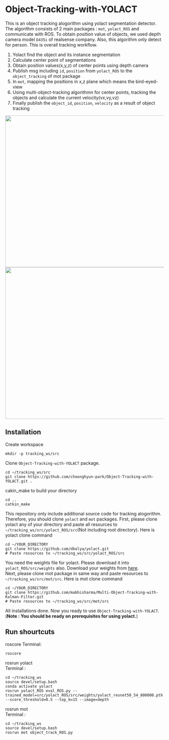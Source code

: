 # Object-Tracking-with-YOLACT
This is an object tracking alogorithm using yolact segmentation detector. The algorithm consists of 2 main packages : `mot`, `yolact_ROS` and communicate with ROS. To obtain position value of objects, we used depth camera model `D435i` of realsense company. Also, this algorithm only detect for person. This is overall tracking workflow.
1. Yolact find the object and its instance segmentation
2. Calculate center point of segmentations
3. Obtain position values(x,y,z) of center points using depth camera
4. Publish msg including `id`, `position` from `yolact_ROS` to the `object_tracking` of mot package
5. In `mot`, mapping the positions in x,z plane which means the bird-eyed-view
6. Using multi-object-tracking algorithmn for center points, tracking the objects and calculate the current velocity(vx,vy,vz)
7. Finally publish the `object_id`, `position`, `velocity` as a result of object tracking 

<img src = "https://user-images.githubusercontent.com/78340346/170453499-066a6601-f690-4bc3-9a71-6debc8962c33.png" width=640 height=480> 
<img src = "https://user-images.githubusercontent.com/78340346/170453504-63f05509-4b74-4953-b5af-d9297a352fd4.png" width=640 height=480>

## Installation
Create workspace
```Terminal
mkdir -p tracking_ws/src
```
Clone `Object-Tracking-with-YOLACT` package. 
```Terminal
cd ~/tracking_ws/src
git clone https://github.com/choonghyun-park/Object-Tracking-with-YOLACT.git .
```
cakin_make to build your directory
```Terminal
cd ..
catkin_make
```
This repository only include additional source code for tracking alogorithm. Therefore, you should clone `yolact` and `mot` packages.
First, please clone yolact any of your directory and paste all resources to `~/tracking_ws/src/yolact_ROS/src`(Not including root directory). Here is yolact clone command
```Terminal
cd ~/YOUR_DIRECTORY
git clone https://github.com/dbolya/yolact.git
# Paste resources to ~/tracking_ws/src/yolact_ROS/src
```
You need the weights file for yolact. Please download it into `yolact_ROS/src/weights` also. Download your weights from [here](https://github.com/dbolya/yolact). \
Next, please clone mot package in same way and paste resources to `~/tracking_ws/src/mot/src`. Here is mot clone command
```Terminal
cd ~/YOUR_DIRECTORY
git clone https://github.com/mabhisharma/Multi-Object-Tracking-with-Kalman-Filter.git
# Paste resources to ~/tracking_ws/src/mot/src
```
All installations done. Now you ready to use `Object-Tracking-with-YOLACT`. (**Note : You should be ready on prerequisites for using yolact.**)
## Run shourtcuts
roscore
Terminal:
```terminal
roscore
```
rosrun yolact\
Terminal :
```Terminal
cd ~/tracking_ws
source devel/setup.bash
conda activate yolact
rosrun yolact_ROS eval_ROS.py --trained_model=src/yolact_ROS/src/weights/yolact_resnet50_54_800000.pth --score_threshold=0.5 --top_k=15 --image=depth
```
rosrun mot\
Terminal :
```
cd ~/tracking_ws
source devel/setup.bash
rosrun mot object_track_ROS.py 
```

